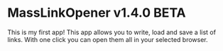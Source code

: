 # MassLinkOpener v1.4.0 BETA
This is my first app! This app allows you to write, load and save a list of links. With one click you can open them all in your selected browser.
